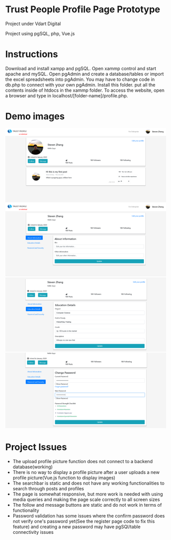 # Trust People Profile Page Prototype
Project under Vdart Digital

Project using pgSQL, php, Vue.js

# Instructions
Download and install xampp and pgSQL. Open xammp control and start apache and mySQL. Open pgAdmin and create a database/tables or import the excel spreadsheets into pgAdmin. You may have to change code in db.php to connect with your own pgAdmin. Install this folder. put all the contents inside of htdocs in the xammp folder. To access the website, open a browser and type in localhost/[folder-name]/profile.php.

# Demo images
![home](https://github.com/stevenzhang070302/trust-people-profile/blob/master/homepage.PNG?raw=true)
![profile](https://github.com/stevenzhang070302/trust-people-profile/blob/master/profile.PNG?raw=true)
![profile2](https://github.com/stevenzhang070302/trust-people-profile/blob/master/profile2.PNG?raw=true)
![profile3](https://github.com/stevenzhang070302/trust-people-profile/blob/master/profile3.PNG?raw=true)



# Project Issues
* The upload profile picture function does not connect to a backend database(working)
* There is no way to display a profile picture after a user uploads a new profile picture(Vue.js function to display images)
* The searchbar is static and does not have any working functionalities to search through posts and profiles
* The page is somewhat responsive, but more work is needed with using media queries and making the page scale correctly to all screen sizes
* The follow and message buttons are static and do not work in terms of functionality
* Password validation has some issues where the confirm password does not verify one's password yet(See the register page code to fix this feature) and creating a new password may have pgSQl/table connectivity issues

